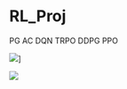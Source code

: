 # RL_Proj

PG
AC
DQN
TRPO
DDPG
PPO

<img src="https://render.githubusercontent.com/render/math?math=e^{i \pi} = -1">]

<img src="https://render.githubusercontent.com/render/math?math=\frac{n!}{k!(n-k)!} = {n \choose k}">

